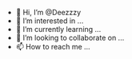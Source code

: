 - 👋 Hi, I’m @Deezzzy
- 👀 I’m interested in ...
- 🌱 I’m currently learning ...
- 💞️ I’m looking to collaborate on ...
- 📫 How to reach me ...

<!---
Deezzzy/Deezzzy is a ✨ special ✨ repository because its `README.md` (this file) appears on your GitHub profile.
You can click the Preview link to take a look at your changes.
--->
